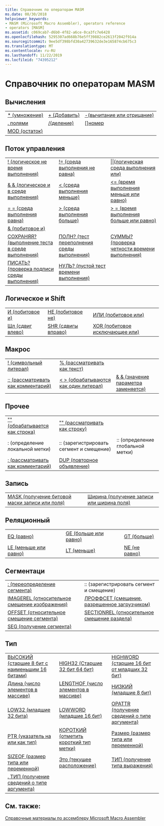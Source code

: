 ```yaml
---
title: Справочник по операторам MASM
ms.date: 08/30/2018
helpviewer_keywords:
- MASM (Microsoft Macro Assembler), operators reference
- operators [MASM]
ms.assetid: c069cab7-d6b0-4f82-a6ce-0ca3fc7e6428
ms.openlocfilehash: 5295307ad668b76e5ff39882ce2613f2042f914a
ms.sourcegitcommit: 9ee5df398bfd30a42739632de3e165874cb675c3
ms.translationtype: MT
ms.contentlocale: ru-RU
ms.lasthandoff: 11/22/2019
ms.locfileid: "74395212"
---
```

# <a name="masm-operators-reference"></a>Справочник по операторам MASM

## <a name="arithmetic"></a>Вычисления

||||
|-|-|-|
|[* (умножение)](operator-multiply.md)|[+ (Добавить)](operator-add.md)|[-(вычитание или отрицание)](operator-subtract-2.md)|
|[. полями](operator-dot.md)|[/(деление)](operator-subtract-1.md)|[&#91;&#93;номер](operator-brackets.md)|
|[MOD (остаток)](operator-mod.md)|||

## <a name="control-flow"></a>Поток управления

||||
|-|-|-|
|[\! (логическое не время выполнения)](operator-logical-not-masm-run-time.md)|[\!= (среда выполнения не равна)](operator-not-equal-masm.md)|[&#124;&#124;(логическая среда выполнения или)](operator-logical-or.md)|
|[& & (логическое и в среде выполнения)](operator-logical-and-masm-run-time.md)|[< (среда выполнения меньше)](operator-less-than-masm-run-time.md)|[\<= (время выполнения меньше или равно)](operator-less-or-equal-masm-run-time.md)|
|[= = (среда выполнения равна)](operator-equal-masm-run-time.md)|[> (среда выполнения больше)](operator-greater-than-masm-run-time.md)|[> = (время выполнения больше или равно)](operator-greater-or-equal-masm-run-time.md)|
|[& (побитовое и)](operator-bitwise-and.md)|||
|[СОХРАНЯЯ? (выполнение теста в среде выполнения)](operator-carry-q.md)|[ПОЛН? (тест переполнения среды выполнения)](operator-overflow-q.md)|[СУММЫ? (проверка четности времени выполнения)](operator-parity-q.md)|
|[ПИСАТЬ? (проверка подписи среды выполнения)](operator-sign-q.md)|[НУЛЬ? (пустой тест времени выполнения)](operator-zero-q.md)||

## <a name="logical-and-shift"></a>Логическое и Shift

||||
|-|-|-|
|[И (побитовое и)](operator-and.md)|[НЕ (побитовое не)](operator-not.md)|[ИЛИ (побитовое или)](operator-or.md)|
|[Шл (сдвиг влево)](operator-shl.md)|[SHR (сдвигы вправо)](operator-shr.md)|[XOR (побитовое исключающее или)](operator-xor.md)|

## <a name="macro"></a>Макрос

||||
|-|-|-|
|[\! (символьный литерал)](operator-logical-not-masm.md)|[% (рассматривать как текст)](operator-percent.md)||
|[;; (рассматривать как комментарий)](operator-semicolons.md)|[&lt; &gt; (обрабатываются как один литерал)](operator-literal.md)|[& & (значение параметра заменяется)](operator-logical-and-masm.md)|

## <a name="miscellaneous"></a>Прочее

||||
|-|-|-|
|["" (обрабатывается как строка)](operator-single-quote.md)|["" (рассматривать как строку)](operator-double-quote.md)||
|: (определение локальной метки)|:: (зарегистрировать сегмент и смещение)|:: (определение глобальной метки)|
|[; (рассматривать как комментарий)](operator-semicolon.md)|[DUP (повторное объявление)](operator-dup.md)||

## <a name="record"></a>Запись

|||
|-|-|
|[MASK (получение битовой маски записи или поля)](operator-mask.md)|[Ширина (получение записи или ширина поля)](operator-width.md)|

## <a name="relational"></a>Реляционный

||||
|-|-|-|
|[EQ (равно)](operator-eq.md)|[GE (больше или равно)](operator-ge.md)|[GT (больше)](operator-gt.md)|
|[LE (меньше или равно)](operator-le.md)|[LT (меньше)](operator-lt.md)|[NE (не равно)](operator-ne.md)|

## <a name="segment"></a>Сегментаци

|||
|-|-|
|[: (переопределение сегмента)](operator-colon.md)|:: (зарегистрировать сегмент и смещение)|
|[IMAGEREL (относительное смещение изображения)](operator-imagerel.md)|[ЛРОФФСЕТ (смещение, разрешенное загрузчиком)](operator-lroffset.md)|
|[OFFSET (относительное смещение сегмента)](operator-offset.md)|[SECTIONREL (относительное смещение раздела)](operator-sectionrel.md)|
|[SEG (получение сегмента)](operator-seg.md)||

## <a name="type"></a>Тип

||||
|-|-|-|
|[ВЫСОКИЙ (старшие 8 бит с наименьшим 16 битами)](operator-high.md)|[HIGH32 (Старшие 32 бит 64 бит)](operator-high32.md)|[HIGHWORD (старшие 16 бит от младших 32 бит)](operator-highword.md)|
|[Длина (число элементов в массиве)](operator-length.md)|[LENGTHOF (число элементов в массиве)](operator-lengthof.md)|[НИЗКИЙ (младшие 8 бит)](operator-low.md)|
|[LOW32 (младшие 32 бита)](operator-low32.md)|[LOWWORD (младшие 16 бит)](operator-lowword.md)|[OPATTR (получение сведений о типе аргумента)](operator-opattr.md)|
|[PTR (указатель на или как тип)](operator-ptr.md)|[КОРОТКИЙ (отметить короткий тип метки)](operator-short.md)|[Размер (размер типа или переменной)](operator-size.md)|
|[SIZEOF (размер типа или переменной)](operator-sizeof.md)|[Это (текущее расположение)](operator-this.md)|[ТИП (получение типа выражения)](operator-type.md)|
|[. ТИП (получение сведений о типе аргумента)](operator-dot-type.md)|||

## <a name="see-also"></a>См. также:

[Справочные материалы по ассемблеру Microsoft Macro Assembler](microsoft-macro-assembler-reference.md)<br/>
